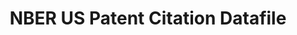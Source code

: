 ---
description: The main dataset extends from Jan 1, 1963, through december 30, 1999,
  and includes all the utility patents granted during that period. The citations file
  includes all citations made by patents granted in 1975-1999.
title: NBER US Patent Citation Datafile
url: https://sites.google.com/site/patentdataproject/Home/downloads
uuid: d9cf4e57-a90e-4d18-8a3b-08fea43a2f49
---